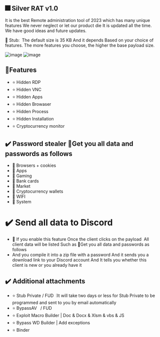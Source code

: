 ## 🎆 Silver RAT v1.0 

It is the best Remote administration tool of 2023 which has many unique features
We never neglect or let our product die It is updated all the time. We have good ideas and future updates.

🐳 Stub:  The default size is 35 KB And it depends Based on your choice of features. The more features you choose,
the higher the base payload size.

![image](https://github.com/Xc0D3rL/SilverRAT/assets/148558430/b0da06da-0e68-45d7-bb36-4b8ab3e96254)
![image](https://github.com/Xc0D3rL/SilverRAT/assets/148558430/56caa24c-1c0f-476a-8c00-a9717a15cf09)



## 🔰Features
- ⭐️ Hidden RDP 
- ⭐️ Hidden VNC
- ⭐️ Hidden Apps
- ⭐️ Hidden Browaser
- ⭐️ Hidden Process
- ⭐️ Hidden Installation
- ⭐️ Cryptocurrency monitor

## ✔️ Password stealer 🔐Get you all data and passwords as follows
- 🔑 Browsers + cookies
- 🔑 Apps
- 🔑 Gaming
- 🔑 Bank cards
- 🔑 Market
- 🔑 Cryptocurrency wallets
- 🔑 WIFI
- 🔑 System

 # ✔️ Send all data to Discord
- 🔔 If you enable this feature Once the client clicks on the payload  All client data will be listed Such as 🔐Get you all data and passwords as follows
- And you compile it into a zip file with a password And it sends you a download link to your Discord account And It tells you whether this client is new or you already have it

## ✔️ Additional attachments
- ⭐️ Stub Private / FUD  ❕It will take two days or less for Stub Private to be programmed and sent to you by email automatically
- ⭐️ BypassAV   / FUD  
- ⭐️ Exploit Macro Builder | Doc & Docx & Xlsm & vbs & JS
- ⭐️ Bypass WD Builder | Add exceptions
- ⭐️ Binder
